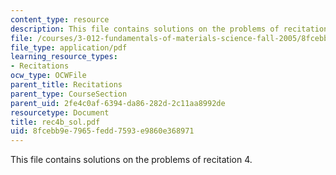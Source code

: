 ```yaml
---
content_type: resource
description: This file contains solutions on the problems of recitation 4.
file: /courses/3-012-fundamentals-of-materials-science-fall-2005/8fcebb9e7965fedd7593e9860e368971_rec4b_sol.pdf
file_type: application/pdf
learning_resource_types:
- Recitations
ocw_type: OCWFile
parent_title: Recitations
parent_type: CourseSection
parent_uid: 2fe4c0af-6394-da86-282d-2c11aa8992de
resourcetype: Document
title: rec4b_sol.pdf
uid: 8fcebb9e-7965-fedd-7593-e9860e368971
---
```

This file contains solutions on the problems of recitation 4.

